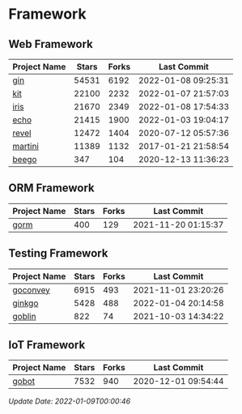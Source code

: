 # Framework

## Web Framework
| Project Name | Stars | Forks | Last Commit |
| ------------ | ----- | ----- | ----------- |
| [gin](https://github.com/gin-gonic/gin) | 54531 | 6192 | 2022-01-08 09:25:31 |
| [kit](https://github.com/go-kit/kit) | 22100 | 2232 | 2022-01-07 21:57:03 |
| [iris](https://github.com/kataras/iris) | 21670 | 2349 | 2022-01-08 17:54:33 |
| [echo](https://github.com/labstack/echo) | 21415 | 1900 | 2022-01-03 19:04:17 |
| [revel](https://github.com/revel/revel) | 12472 | 1404 | 2020-07-12 05:57:36 |
| [martini](https://github.com/go-martini/martini) | 11389 | 1132 | 2017-01-21 21:58:54 |
| [beego](https://github.com/astaxie/beego) | 347 | 104 | 2020-12-13 11:36:23 |

## ORM Framework
| Project Name | Stars | Forks | Last Commit |
| ------------ | ----- | ----- | ----------- |
| [gorm](https://github.com/jinzhu/gorm) | 400 | 129 | 2021-11-20 01:15:37 |

## Testing Framework
| Project Name | Stars | Forks | Last Commit |
| ------------ | ----- | ----- | ----------- |
| [goconvey](https://github.com/smartystreets/goconvey) | 6915 | 493 | 2021-11-01 23:20:26 |
| [ginkgo](https://github.com/onsi/ginkgo) | 5428 | 488 | 2022-01-04 20:14:58 |
| [goblin](https://github.com/franela/goblin) | 822 | 74 | 2021-10-03 14:34:22 |

## IoT Framework
| Project Name | Stars | Forks | Last Commit |
| ------------ | ----- | ----- | ----------- |
| [gobot](https://github.com/hybridgroup/gobot) | 7532 | 940 | 2020-12-01 09:54:44 |

*Update Date: 2022-01-09T00:00:46*